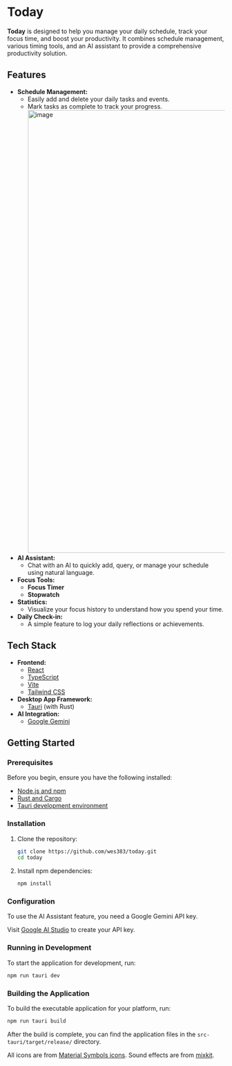 # Today

**Today** is designed to help you manage your daily schedule, track your focus time, and boost your productivity. It combines schedule management, various timing tools, and an AI assistant to provide a comprehensive productivity solution.

## Features

- **Schedule Management:**
  - Easily add and delete your daily tasks and events.
  - Mark tasks as complete to track your progress.
    <img src="https://github.com/user-attachments/assets/3ddb9bec-0d7d-46a0-8f75-36d6c3ff0d16" width="1024" alt="image" />
- **AI Assistant:**
  - Chat with an AI to quickly add, query, or manage your schedule using natural language.
- **Focus Tools:**
  - **Focus Timer**
  - **Stopwatch**
- **Statistics:**
  - Visualize your focus history to understand how you spend your time.
- **Daily Check-in:**
  - A simple feature to log your daily reflections or achievements.


## Tech Stack

- **Frontend:**
  - [React](https://reactjs.org/)
  - [TypeScript](https://www.typescriptlang.org/)
  - [Vite](https://vitejs.dev/)
  - [Tailwind CSS](https://tailwindcss.com/)
- **Desktop App Framework:**
  - [Tauri](https://tauri.app/) (with Rust)
- **AI Integration:**
  - [Google Gemini](https://ai.google.dev/)

## Getting Started

### Prerequisites

Before you begin, ensure you have the following installed:
- [Node.js and npm](https://nodejs.org/)
- [Rust and Cargo](https://rust-lang.org/)
- [Tauri development environment](https://tauri.app/)

### Installation

1. Clone the repository:
   ```bash
   git clone https://github.com/wes383/today.git
   cd today
   ```

2. Install npm dependencies:
   ```bash
   npm install
   ```

### Configuration

To use the AI Assistant feature, you need a Google Gemini API key.

Visit [Google AI Studio](https://aistudio.google.com/app/api-keys) to create your API key.

### Running in Development

To start the application for development, run:
```bash
npm run tauri dev
```

### Building the Application

To build the executable application for your platform, run:
```bash
npm run tauri build
```
After the build is complete, you can find the application files in the `src-tauri/target/release/` directory.

All icons are from [Material Symbols icons](https://fonts.google.com/icons). Sound effects are from [mixkit](https://mixkit.co/free-sound-effects/clock/).
